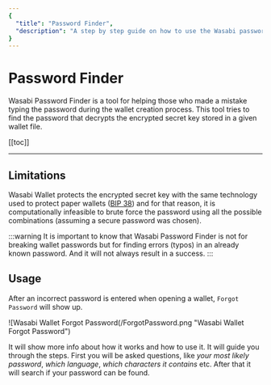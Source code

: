 ```yaml
---
{
  "title": "Password Finder",
  "description": "A step by step guide on how to use the Wasabi password finder to fix typos in forgotten passwords. This is the Wasabi documentation, an archive of knowledge about the open-source, non-custodial and privacy-focused Bitcoin wallet for desktop."
}
---
```


# Password Finder

Wasabi Password Finder is a tool for helping those who made a mistake typing the password during the wallet creation process.
This tool tries to find the password that decrypts the encrypted secret key stored in a given wallet file.

[[toc]]

---

## Limitations

Wasabi Wallet protects the encrypted secret key with the same technology used to protect paper wallets ([BIP 38](https://github.com/bitcoin/bips/blob/master/bip-0038.mediawiki)) and for that reason, it is computationally infeasible to brute force the password using all the possible combinations (assuming a secure password was chosen).

:::warning
It is important to know that Wasabi Password Finder is not for breaking wallet passwords but for finding errors (typos) in an already known password. And it will not always result in a success.
:::


## Usage

After an incorrect password is entered when opening a wallet, `Forgot Password` will show up.

![Wasabi Wallet Forgot Password(/ForgotPassword.png "Wasabi Wallet Forgot Password")

It will show more info about how it works and how to use it.
It will guide you through the steps.
First you will be asked questions, like _your most likely password_, _which language_, _which characters it contains_ etc.
After that it will search if your password can be found.
